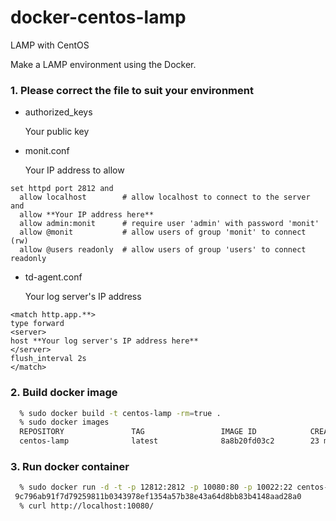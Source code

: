 docker-centos-lamp
==================

LAMP with CentOS

Make a LAMP environment using the Docker.

### 1. Please correct the file to suit your environment

 - authorized_keys
 
   Your public key

 - monit.conf
 
   Your IP address to allow
  ```
set httpd port 2812 and
    allow localhost        # allow localhost to connect to the server and
    allow **Your IP address here**
    allow admin:monit      # require user 'admin' with password 'monit'
    allow @monit           # allow users of group 'monit' to connect (rw)
    allow @users readonly  # allow users of group 'users' to connect readonly
```

 - td-agent.conf
 
   Your log server's IP address
  ```
<match http.app.**>
  type forward
  <server>
  host **Your log server's IP address here**
  </server>
  flush_interval 2s
</match>
```

### 2. Build docker image

```sh
  % sudo docker build -t centos-lamp -rm=true .
  % sudo docker images
  REPOSITORY               TAG                 IMAGE ID            CREATED             VIRTUAL SIZE
  centos-lamp              latest              8a8b20fd03c2        23 minutes ago      1.035 GB
```

### 3. Run docker container

```sh
  % sudo docker run -d -t -p 12812:2812 -p 10080:80 -p 10022:22 centos-lamp /usr/bin/monit -I
 9c796ab91f7d79259811b0343978ef1354a57b38e43a64d8bb83b4148aad28a0
  % curl http://localhost:10080/
```
